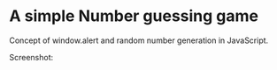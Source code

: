 # A simple Number guessing game

Concept of window.alert and random number generation in JavaScript.

Screenshot:

